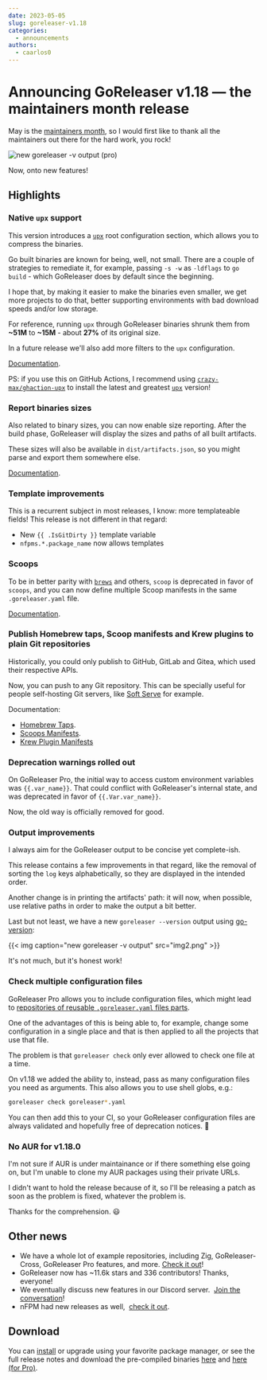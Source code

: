 ```yaml
---
date: 2023-05-05
slug: goreleaser-v1.18
categories:
  - announcements
authors:
  - caarlos0
---
```


# Announcing GoReleaser v1.18 — the maintainers month release

May is the [maintainers month](https://maintainermonth.github.com), so I would
first like to thank all the maintainers out there for the hard work, you rock!

<!-- more -->

![new goreleaser -v output (pro)](https://carlosbecker.com/posts/goreleaser-v1.18/img1.png)

Now, onto new features!

## Highlights

### Native `upx` support

This version introduces a [`upx`][upx] root configuration section, which allows
you to compress the binaries.

Go built binaries are known for being, well, not small. There are a couple of
strategies to remediate it, for example, passing `-s -w` as `-ldflags` to `go
build` - which GoReleaser does by default since the beginning.

I hope that, by making it easier to make the binaries even smaller, we get more
projects to do that, better supporting environments with bad download speeds
and/or low storage.

For reference, running `upx` through GoReleaser binaries shrunk them from
**~51M** to **~15M** - about **27%** of its original size.

In a future release we'll also add more filters to the `upx` configuration.

[Documentation](https://goreleaser.com/customization/upx/).

PS: if you use this on GitHub Actions, I recommend using
[`crazy-max/ghaction-upx`](https://github.com/crazy-max/ghaction-upx) to install
the latest and greatest [`upx`][upx] version!

[upx]: https://upx.github.io/

### Report binaries sizes

Also related to binary sizes, you can now enable size reporting. After the build
phase, GoReleaser will display the sizes and paths of all built artifacts.

These sizes will also be available in `dist/artifacts.json`, so you might parse
and export them somewhere else.

[Documentation](https://goreleaser.com/customization/reportsizes/).

### Template improvements

This is a recurrent subject in most releases, I know: more templateable fields!
This release is not different in that regard:

- New `{{ .IsGitDirty }}` template variable
- `nfpms.*.package_name` now allows templates

### Scoops

To be in better parity with [`brews`][brews] and others, `scoop` is deprecated
in favor of `scoops`, and you can now define multiple Scoop manifests in the
same `.goreleaser.yaml` file.

[Documentation](https://goreleaser.com/customization/scoop/).

[brews]: https://goreleaser.com/customization/homebrew/

### Publish Homebrew taps, Scoop manifests and Krew plugins to plain Git repositories

Historically, you could only publish to GitHub, GitLab and Gitea, which used
their respective APIs.

Now, you can push to any Git repository. This can be specially useful for people
self-hosting Git servers, like [Soft Serve][soft] for example.

[soft]: https://charm.sh/soft-serve

Documentation:

- [Homebrew Taps](https://goreleaser.com/customization/homebrew/).
- [Scoops Manifests](https://goreleaser.com/customization/scoop/).
- [Krew Plugin Manifests](https://goreleaser.com/customization/krew/)

### Deprecation warnings rolled out

On GoReleaser Pro, the initial way to access custom environment variables was
`{{.var_name}}`. That could conflict with GoReleaser's internal state, and was
deprecated in favor of `{{.Var.var_name}}`.

Now, the old way is officially removed for good.

### Output improvements

I always aim for the GoReleaser output to be concise yet complete-ish.

This release contains a few improvements in that regard, like the removal of
sorting the `log` keys alphabetically, so they are displayed in the intended
order.

Another change is in printing the artifacts' path: it will now, when possible,
use relative paths in order to make the output a bit better.

Last but not least, we have a new `goreleaser --version` output using
[go-version](https://github.com/caarlos0/go-version):

{{< img caption="new goreleaser -v output" src="img2.png" >}}

It's not much, but it's honest work!

### Check multiple configuration files

GoReleaser Pro allows you to include configuration files, which might lead to
[repositories of reusable `.goreleaser.yaml` files
parts](https://github.com/caarlos0/goreleaserfiles).

One of the advantages of this is being able to, for example, change some
configuration in a single place and that is then applied to all the projects
that use that file.

The problem is that `goreleaser check` only ever allowed to check one file at a
time.

On v1.18 we added the ability to, instead, pass as many configuration files you
need as arguments. This also allows you to use shell globs, e.g.:

```bash
goreleaser check goreleaser*.yaml
```

You can then add this to your CI, so your GoReleaser configuration files are
always validated and hopefully free of deprecation notices. 🤝

### No AUR for v1.18.0

I'm not sure if AUR is under maintainance or if there something else going on,
but I'm unable to clone my AUR packages using their private URLs.

I didn't want to hold the release because of it, so I'll be releasing a patch as
soon as the problem is fixed, whatever the problem is.

Thanks for the comprehension. 😃

## Other news

- We have a whole lot of example repositories, including Zig, GoReleaser-Cross,
  GoReleaser Pro features, and more.
  [Check it out](https://github.com/orgs/goreleaser/repositories?q=example)!
- GoReleaser now has ~11.6k stars and 336 contributors! Thanks, everyone!
- We eventually discuss new features in our Discord server. 
  [Join the conversation](https://goreleaser.com/discord)!
- nFPM had new releases as well, 
  [check it out](https://github.com/goreleaser/nfpm/releases).

## Download

You can [install][] or upgrade using your favorite package manager, or see the
full release notes and download the pre-compiled binaries [here][oss-rel] and
[here (for Pro)][pro-rel].

[install]: https://goreleaser.com/install
[pro-rel]: https://github.com/goreleaser/goreleaser-pro/releases/tag/v1.18.0-pro
[oss-rel]: https://github.com/goreleaser/goreleaser/releases/tag/v1.18.0

